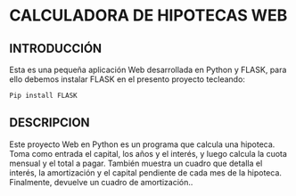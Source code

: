 # CALCULADORA DE HIPOTECAS WEB



## INTRODUCCIÓN

Esta es  una pequeña aplicación Web desarrollada en Python y  FLASK, para ello debemos instalar FLASK en el presento proyecto tecleando:

	Pip install FLASK
	
## 	DESCRIPCION

Este proyecto Web en Python es un programa que calcula una hipoteca. Toma como entrada el capital, los años y el interés, y luego calcula la cuota mensual y el total a pagar. También muestra un cuadro que detalla el interés, la amortización y el capital pendiente de cada mes de la hipoteca. Finalmente, devuelve un cuadro de amortización..